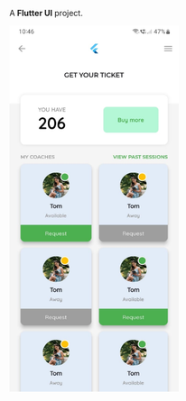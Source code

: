 A <b>Flutter UI</b> project.




<img src="https://github.com/Rhishikesh12/Flutter_UI/blob/main/assets/img/WhatsApp%20Image%202023-06-08%20at%2010.50.31%20AM.jpeg?raw=true" width="300" height="650"/>




